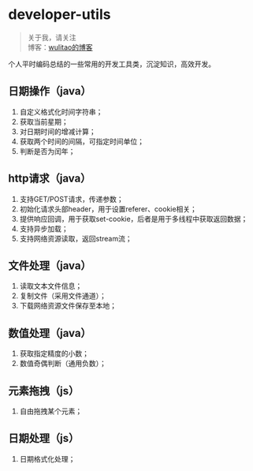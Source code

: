 # developer-utils

> 关于我，请关注  
博客：[wulitao的博客](http://www.wulitao.xyz "wulitao的博客")

个人平时编码总结的一些常用的开发工具类，沉淀知识，高效开发。

## 日期操作（java）

 1. 自定义格式化时间字符串；
 2. 获取当前星期；
 3. 对日期时间的增减计算；
 4. 获取两个时间的间隔，可指定时间单位；
 5. 判断是否为闰年；

## http请求（java）

 1. 支持GET/POST请求，传递参数；
 2. 初始化请求头部header，用于设置referer、cookie相关；
 3. 提供响应回调，用于获取set-cookie，后者是用于多线程中获取返回数据；
 4. 支持异步加载；
 5. 支持网络资源读取，返回stream流；

## 文件处理（java）

 1. 读取文本文件信息；
 2. 复制文件（采用文件通道）；
 3. 下载网络资源文件保存至本地；

## 数值处理（java）

 1. 获取指定精度的小数；
 2. 数值奇偶判断（通用负数）；

## 元素拖拽（js）

 1. 自由拖拽某个元素；

## 日期处理（js）

 1. 日期格式化处理；
